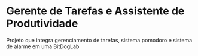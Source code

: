 # Gerente de Tarefas e Assistente de Produtividade

Projeto que integra gerenciamento de tarefas, sistema pomodoro e sistema de alarme em uma BitDogLab
